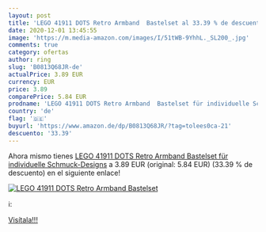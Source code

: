 ```yaml
---
layout: post
title: 'LEGO 41911 DOTS Retro Armband  Bastelset al 33.39 % de descuento'
date: 2020-12-01 13:45:55
image: 'https://m.media-amazon.com/images/I/51tWB-9YhhL._SL200_.jpg'
comments: true
category: ofertas
author: ring
slug: 'B0813Q68JR-de'
actualPrice: 3.89 EUR
currency: EUR
price: 3.89
comparePrice: 5.84 EUR
prodname: 'LEGO 41911 DOTS Retro Armband  Bastelset für individuelle Schmuck-Designs'
country: 'de'
flag: '🇩🇪'
buyurl: 'https://www.amazon.de/dp/B0813Q68JR/?tag=tolees0ca-21'
descuento: '33.39'
---
```


Ahora mismo tienes [LEGO 41911 DOTS Retro Armband  Bastelset für individuelle Schmuck-Designs](https://www.amazon.de/dp/B0813Q68JR/?tag=tolees0ca-21) a 3.89 EUR (original: 5.84 EUR) (33.39 %  de descuento) en el siguiente enlace!

[![LEGO 41911 DOTS Retro Armband  Bastelset](https://m.media-amazon.com/images/I/51tWB-9YhhL._SL200_.jpg)](https://www.amazon.de/dp/B0813Q68JR/?tag=tolees0ca-21)

ℹ️:


[Visítala!!!](https://www.amazon.de/dp/B0813Q68JR/?tag=tolees0ca-21)
